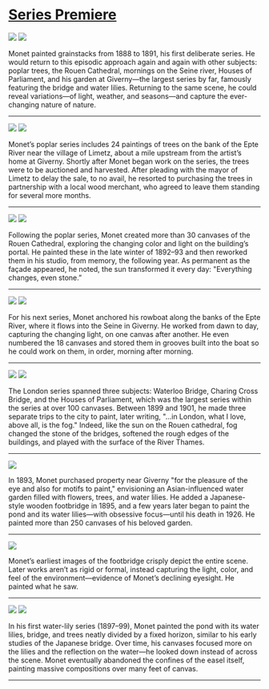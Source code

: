 # [Series Premiere](http://artsmia.github.io/griot/#/stories/1167)

![](http://cdn.dx.artsmia.org/thumbs/tn_2014_TDX_MIAArtStories_280.jpg)
![](http://cdn.dx.artsmia.org/thumbs/tn_mia_4000201.jpg)

Monet painted grainstacks from 1888 to 1891, his first deliberate series. He would return to this episodic approach again and again with other subjects: poplar trees, the Rouen Cathedral, mornings on the Seine river, Houses of Parliament, and his garden at Giverny—the largest series by far, famously featuring the bridge and water lilies. Returning to the same scene, he could reveal variations—of light, weather, and seasons—and capture the ever-changing nature of nature.

---

![](http://cdn.dx.artsmia.org/thumbs/tn_2014_TDX_MIAArtStories_281.jpg)
![](http://cdn.dx.artsmia.org/thumbs/tn_2014_TDX_MIAArtStories_266.jpg)

Monet’s poplar series includes 24 paintings of trees on the bank of the Epte River near the village of Limetz, about a mile upstream from the artist’s home at Giverny. Shortly after Monet began work on the series, the trees were to be auctioned and harvested. After pleading with the mayor of Limetz to delay the sale, to no avail, he resorted to purchasing the trees in partnership with a local wood merchant, who agreed to leave them standing for several more months. 

---

![](http://cdn.dx.artsmia.org/thumbs/tn_2014_TDX_MIAArtStories_274.jpg)
![](http://cdn.dx.artsmia.org/thumbs/tn_2014_TDX_MIAArtStories_267.jpg)

Following the poplar series, Monet created more than 30 canvases of the Rouen Cathedral, exploring the changing color and light on the building’s portal. He painted these in the late winter of 1892–93 and then reworked them in his studio, from memory, the following year. As permanent as the façade appeared, he noted, the sun transformed it every day: "Everything changes, even stone.”

---

![](http://cdn.dx.artsmia.org/thumbs/tn_2014_TDX_MIAArtStories_270.jpg)
![](http://cdn.dx.artsmia.org/thumbs/tn_2014_TDX_MIAArtStories_270.jpg)

For his next series, Monet anchored his rowboat along the banks of the Epte River, where it flows into the Seine in Giverny. He worked from dawn to day, capturing the changing light, on one canvas after another. He even numbered the 18 canvases and stored them in grooves built into the boat so he could work on them, in order, morning after morning.

---

![](http://cdn.dx.artsmia.org/thumbs/tn_2014_TDX_MIAArtStories_273.jpg)
![](http://cdn.dx.artsmia.org/thumbs/tn_2014_TDX_MIAArtStories_286.jpg)

The London series spanned three subjects: Waterloo Bridge, Charing Cross Bridge, and the Houses of Parliament, which was the largest series within the series at over 100 canvases. Between 1899 and 1901, he made three separate trips to the city to paint, later writing, "…in London, what I love, above all, is the fog." Indeed, like the sun on the Rouen cathedral, fog changed the stone of the bridges, softened the rough edges of the buildings, and played with the surface of the River Thames.

---

![](http://cdn.dx.artsmia.org/thumbs/tn_2014_TDX_MIAArtStories_261.jpg)

In 1893, Monet purchased property near Giverny "for the pleasure of the eye and also for motifs to paint," envisioning an Asian-influenced water garden filled with flowers, trees, and water lilies. He added a Japanese-style wooden footbridge in 1895, and a few years later began to paint the pond and its water lilies—with obsessive focus—until his death in 1926. He painted more than 250 canvases of his beloved garden.

---

![](http://cdn.dx.artsmia.org/thumbs/tn_2014_TDX_MIAArtStories_268.jpg)

Monet’s earliest images of the footbridge crisply depict the entire scene. Later works aren’t as rigid or formal, instead capturing the light, color, and feel of the environment—evidence of Monet’s declining eyesight. He painted what he saw.

---

![](http://cdn.dx.artsmia.org/thumbs/tn_2014_TDX_MIAArtStories_269.jpg)
![](http://cdn.dx.artsmia.org/thumbs/tn_2014_TDX_MIAArtStories_371.jpg)

In his first water-lily series (1897–99), Monet painted the pond with its water lilies, bridge, and trees neatly divided by a fixed horizon, similar to his early studies of the Japanese bridge. Over time, his canvases focused more on the lilies and the reflection on the water—he looked down instead of across the scene. Monet eventually abandoned the confines of the easel itself, painting massive compositions over many feet of canvas.

---
